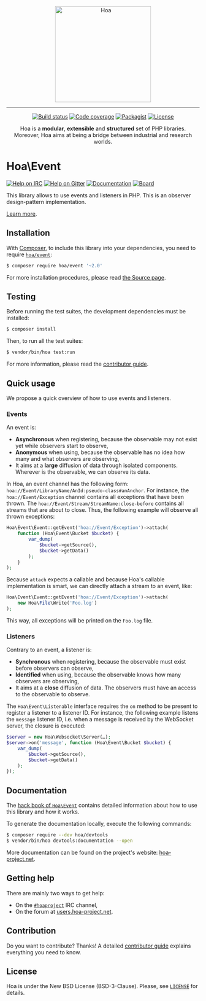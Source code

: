 <p align="center">
  <img src="https://static.hoa-project.net/Image/Hoa.svg" alt="Hoa" width="250px" />
</p>

---

<p align="center">
  <a href="https://travis-ci.org/hoaproject/Event"><img src="https://img.shields.io/travis/hoaproject/Event/master.svg" alt="Build status" /></a>
  <a href="https://coveralls.io/github/hoaproject/Event?branch=master"><img src="https://img.shields.io/coveralls/hoaproject/Event/master.svg" alt="Code coverage" /></a>
  <a href="https://packagist.org/packages/hoa/event"><img src="https://img.shields.io/packagist/dt/hoa/event.svg" alt="Packagist" /></a>
  <a href="https://hoa-project.net/LICENSE"><img src="https://img.shields.io/packagist/l/hoa/event.svg" alt="License" /></a>
</p>
<p align="center">
  Hoa is a <strong>modular</strong>, <strong>extensible</strong> and
  <strong>structured</strong> set of PHP libraries.<br />
  Moreover, Hoa aims at being a bridge between industrial and research worlds.
</p>

# Hoa\Event

[![Help on IRC](https://img.shields.io/badge/help-%23hoaproject-ff0066.svg)](https://webchat.freenode.net/?channels=#hoaproject)
[![Help on Gitter](https://img.shields.io/badge/help-gitter-ff0066.svg)](https://gitter.im/hoaproject/central)
[![Documentation](https://img.shields.io/badge/documentation-hack_book-ff0066.svg)](https://central.hoa-project.net/Documentation/Library/Event)
[![Board](https://img.shields.io/badge/organisation-board-ff0066.svg)](https://waffle.io/hoaproject/event)

This library allows to use events and listeners in PHP. This is an observer
design-pattern implementation.

[Learn more](https://central.hoa-project.net/Documentation/Library/Event).

## Installation

With [Composer](https://getcomposer.org/), to include this library into
your dependencies, you need to
require [`hoa/event`](https://packagist.org/packages/hoa/event):

```sh
$ composer require hoa/event '~2.0'
```

For more installation procedures, please read [the Source
page](https://hoa-project.net/Source.html).

## Testing

Before running the test suites, the development dependencies must be installed:

```sh
$ composer install
```

Then, to run all the test suites:

```sh
$ vendor/bin/hoa test:run
```

For more information, please read the [contributor
guide](https://hoa-project.net/Literature/Contributor/Guide.html).

## Quick usage

We propose a quick overview of how to use events and listeners.

### Events

An event is:
  * **Asynchronous** when registering, because the observable may not exist yet
    while observers start to observe,
  * **Anonymous** when using, because the observable has no idea how many and
    what observers are observing,
  * It aims at a **large** diffusion of data through isolated components.
    Wherever is the observable, we can observe its data.

In Hoa, an event channel has the following form:
`hoa://Event/LibraryName/AnId:pseudo-class#anAnchor`. For instance, the
`hoa://Event/Exception` channel contains all exceptions that have been thrown.
The `hoa://Event/Stream/StreamName:close-before` contains all streams that are
about to close. Thus, the following example will observe all thrown exceptions:

```php
Hoa\Event\Event::getEvent('hoa://Event/Exception')->attach(
    function (Hoa\Event\Bucket $bucket) {
        var_dump(
            $bucket->getSource(),
            $bucket->getData()
        );
    }
);
```

Because `attach` expects a callable and because Hoa's callable implementation is
smart, we can directly attach a stream to an event, like:

```php
Hoa\Event\Event::getEvent('hoa://Event/Exception')->attach(
    new Hoa\File\Write('Foo.log')
);
```

This way, all exceptions will be printed on the `Foo.log` file.

### Listeners

Contrary to an event, a listener is:
  * **Synchronous** when registering, because the observable must exist before
    observers can observe,
  * **Identified** when using, because the observable knows how many observers
    are observing,
  * It aims at a **close** diffusion of data. The observers must have an access
    to the observable to observe.

The `Hoa\Event\Listenable` interface requires the `on` method to be present to
register a listener to a listener ID. For instance, the following example
listens the `message` listener ID, i.e. when a message is received by the
WebSocket server, the closure is executed:

```php
$server = new Hoa\Websocket\Server(…);
$server->on('message', function (Hoa\Event\Bucket $bucket) {
    var_dump(
        $bucket->getSource(),
        $bucket->getData()
    );
});
```

## Documentation

The
[hack book of `Hoa\Event`](https://central.hoa-project.net/Documentation/Library/Event) contains
detailed information about how to use this library and how it works.

To generate the documentation locally, execute the following commands:

```sh
$ composer require --dev hoa/devtools
$ vendor/bin/hoa devtools:documentation --open
```

More documentation can be found on the project's website:
[hoa-project.net](https://hoa-project.net/).

## Getting help

There are mainly two ways to get help:

  * On the [`#hoaproject`](https://webchat.freenode.net/?channels=#hoaproject)
    IRC channel,
  * On the forum at [users.hoa-project.net](https://users.hoa-project.net).

## Contribution

Do you want to contribute? Thanks! A detailed [contributor
guide](https://hoa-project.net/Literature/Contributor/Guide.html) explains
everything you need to know.

## License

Hoa is under the New BSD License (BSD-3-Clause). Please, see
[`LICENSE`](https://hoa-project.net/LICENSE) for details.
